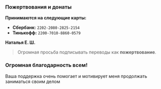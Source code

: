 ### Пожертвования и донаты

**Принимаются на следующие карты:**

- **Сбербанк:** `2202-2080-2825-2154`
- **Тинькофф:** `2200-7010-8860-0579`

**Наталья Е. Ш.**

> Огромная просьба подписывать переводы как **пожертвование**.

### Огромная благодарность всем!

Ваша поддержка очень помогает и мотивирует меня продолжать заниматься своим делом
